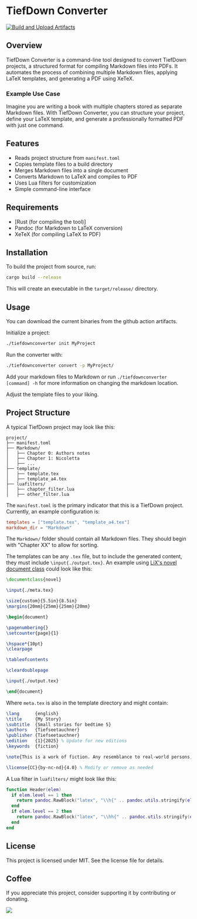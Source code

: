 # TiefDown Converter
[![Build and Upload Artifacts](https://github.com/Tiefseetauchner/TiefDownConverter/actions/workflows/main_push.yml/badge.svg)](https://github.com/Tiefseetauchner/TiefDownConverter/actions/workflows/main_push.yml)

## Overview
TiefDown Converter is a command-line tool designed to convert TiefDown projects, a structured format for compiling Markdown files into PDFs. It automates the process of combining multiple Markdown files, applying LaTeX templates, and generating a PDF using XeTeX. 

### Example Use Case
Imagine you are writing a book with multiple chapters stored as separate Markdown files. With TiefDown Converter, you can structure your project, define your LaTeX template, and generate a professionally formatted PDF with just one command.

## Features
- Reads project structure from `manifest.toml`
- Copies template files to a build directory
- Merges Markdown files into a single document
- Converts Markdown to LaTeX and compiles to PDF
- Uses Lua filters for customization
- Simple command-line interface

## Requirements
- [Rust (for compiling the tool)]
- Pandoc (for Markdown to LaTeX conversion)
- XeTeX (for compiling LaTeX to PDF)

## Installation
To build the project from source, run:
```sh
cargo build --release
```
This will create an executable in the `target/release/` directory.

## Usage
You can download the current binaries from the github action artifacts.

Initialize a project:
```sh
./tiefdownconverter init MyProject
```

Run the converter with:
```sh
./tiefdownconverter convert -p MyProject/
```

Add your markdown files to Markdown or run `./tiefdownconverter [command] -h` for more information on changing the markdown location.

Adjust the template files to your liking.

## Project Structure
A typical TiefDown project may look like this:
```
project/
├── manifest.toml
├── Markdown/
│   ├── Chapter 0: Authors notes
│   ├── Chapter 1: Nicoletta
│   ├── ...
├── template/
│   ├── template.tex
│   ├── template_a4.tex
├── luafilters/
│   ├── chapter_filter.lua
│   ├── other_filter.lua
```

The `manifest.toml` is the primary indicator that this is a TiefDown project. Currently, an example configuration is:
```toml
templates = ["template.tex", "template_a4.tex"]
markdown_dir = "Markdown"
```

The `Markdown/` folder should contain all Markdown files. They should begin with "Chapter XX" to allow for sorting.

The templates can be any `.tex` file, but to include the generated content, they must include `\input{./output.tex}`. An example using [LiX's novel document class](https://github.com/NicklasVraa/LiX/) could look like this:

```latex
\documentclass{novel}

\input{./meta.tex}

\size{custom}{5.5in}{8.5in}
\margins{20mm}{25mm}{25mm}{20mm}

\begin{document}

\pagenumbering{}
\setcounter{page}{1}

\hspace*{10pt}
\clearpage

\tableofcontents

\cleardoublepage

\input{./output.tex}

\end{document}
```

Where `meta.tex` is also in the template directory and might contain:

```latex
\lang      {english}
\title     {My Story}
\subtitle  {Small stories for bedtime 5}
\authors   {Tiefseetauchner}
\publisher {Tiefseetauchner}
\edition   {1}{2025} % Update for new editions
\keywords  {fiction}

\note{This is a work of fiction. Any resemblance to real-world persons, living or dead, is purely coincidental.}

\license{CC}{by-nc-nd}{4.0} % Modify or remove as needed
```

A Lua filter in `luafilters/` might look like this:

```lua
function Header(elem)
  if elem.level == 1 then
    return pandoc.RawBlock("latex", "\\h{" .. pandoc.utils.stringify(elem.content) .. "}")
  end
  if elem.level == 2 then
    return pandoc.RawBlock("latex", "\\hh{" .. pandoc.utils.stringify(elem.content) .. "}")
  end
end
```

## License
This project is licensed under MIT. See the license file for details.

## Coffee
If you appreciate this project, consider supporting it by contributing or donating.

[![](https://www.buymeacoffee.com/assets/img/custom_images/orange_img.png)](https://www.buymeacoffee.com/tiefseetauchner)

